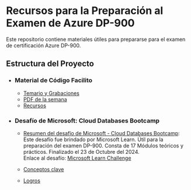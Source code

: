 # Recursos para la Preparación al Examen de Azure DP-900

Este repositorio contiene materiales útiles para prepararse para el examen de certificación Azure DP-900.

## Estructura del Proyecto

- ### Material de Código Facilito
  - [Temario y Grabaciones](./Codigo%20Facilito/Temario%20y%20grabaciones.md) 
  - [PDF de la semana](./Codigo%20Facilito/PDF%20de%20la%20semana)
  - [Recursos](./Codigo%20Facilito/Recursos)



- ### Desafío de Microsoft: Cloud Databases Bootcamp

  - [Resumen del desafío de Microsoft - Cloud Databases Bootcamp](./Desafio%20-%20Cloud%20Databases%20Bootcamp): Este desafío fue brindado por Microsoft Learn. Útil para la preparación del examen DP-900. Consta de 17 Módulos teóricos y prácticos. Finalizado el 23 de Octubre del 2024.   
    Enlace al desafío: [Microsoft Learn Challenge](https://learn.microsoft.com/es-es/challenges/gmr0inkd0ye1r5?sharingId=81BD9974A8BFFD25)

  - [Conceptos clave](./Conceptos%20clave)
  - [Logros](./Logros.txt)

